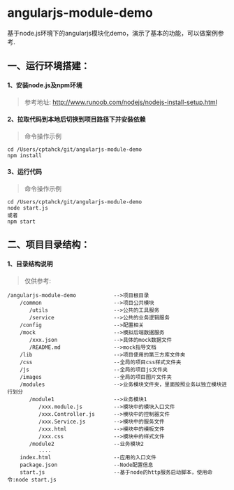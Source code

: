 # angularjs-module-demo

基于node.js环境下的angularjs模块化demo，演示了基本的功能，可以做案例参考.

## 一、运行环境搭建：

#### 1、安装node.js及npm环境
> 参考地址: 
  http://www.runoob.com/nodejs/nodejs-install-setup.html

#### 2、拉取代码到本地后切换到项目路径下并安装依赖
> 命令操作示例

```
cd /Users/cptahck/git/angularjs-module-demo
npm install
```
#### 3、运行代码
> 命令操作示例

```
cd /Users/cptahck/git/angularjs-module-demo
node start.js
或者 
npm start
```
## 二、项目目录结构：

#### 1、目录结构说明
> 仅供参考: 

```
/angularjs-module-demo            -->项目根目录
    /common                       -->项目公共模块
       /utils                     -->公共的工具服务
       /service                   -->公共的业务逻辑服务
    /config                       -->配置相关
    /mock                         -->模拟后端数据服务
       /xxx.json                  -->具体的mock数据文件
       /README.md                 -->mock指导文档
    /lib                          -->项目使用的第三方库文件夹
    /css                          --全局的项目css样式文件夹
    /js                           --全局的项目js文件夹
    /images                       --全局的项目图片文件夹
    /modules                      -->业务模块文件夹，里面按照业务以独立模块进行划分
       /module1                   -->业务模块1
          /xxx.module.js          -->模块中的模块入口文件
          /xxx.Controller.js      -->模块中的控制器文件
          /xxx.Service.js         -->模块中的服务文件
          /xxx.html               -->模块中的模板文件
          /xxx.css                -->模块中的样式文件
       /module2                   --业务模块2
          ....
    index.html                    --应用的入口文件
    package.json                  --Node配置信息
    start.js                      --基于node的http服务启动脚本，使用命令:node start.js
```